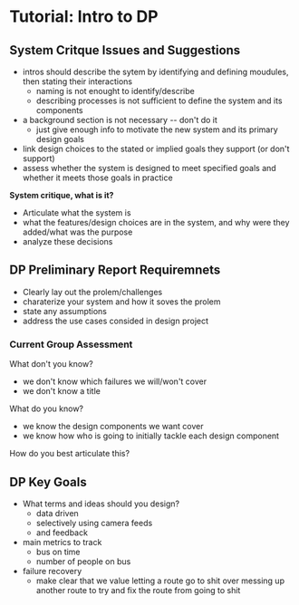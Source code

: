# Tutorial: Intro to DP

## System Critque Issues and Suggestions
- intros should describe the sytem by identifying and defining moudules, then
    stating their interactions
    - naming is not enought to identify/describe
    - describing processes is not sufficient to define the system and its
        components
- a background section is not necessary -- don't do it
    - just give enough info to motivate the
        new system and its primary design goals
- link design choices to the stated or implied goals they support (or don't
    support)
- assess whether the system is designed to meet specified goals and whether it
    meets those goals in practice

__System critique, what is it?__

- Articulate what the system is
- what the features/design choices are in the system, and why were they
    added/what was the purpose
- analyze these decisions

## DP Preliminary Report Requiremnets
- Clearly lay out the prolem/challenges
- charaterize your system and how it soves the prolem
- state any assumptions
- address the use cases consided in design project

### Current Group Assessment
What don't you know?

- we don't know which failures we will/won't cover
- we don't know a title

What do you know?

- we know the design components we want cover
- we know how who is going to initially tackle each design component

How do you best articulate this?

## DP Key Goals
- What terms and ideas should you design?
    - data driven
    - selectively using camera feeds
    - and feedback
- main metrics to track
    - bus on time
    - number of people on bus
- failure recovery
    - make clear that we value letting a route go to shit over messing up
        another route to try and fix the route from going to shit
